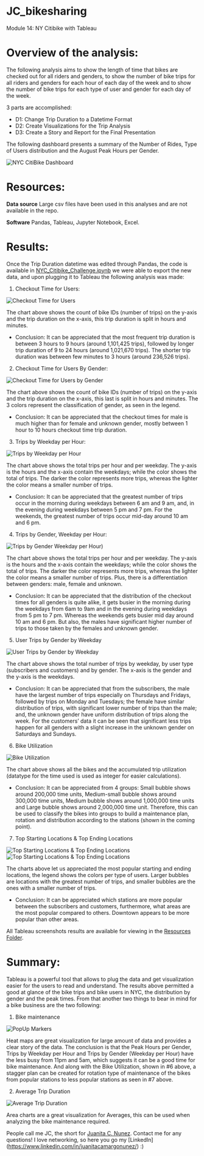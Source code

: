 # JC_bikesharing
Module 14: NY Citibike with Tableau

# Overview of the analysis:

The following analysis aims to show the length of time that bikes are checked out for all riders and genders, to show the number of bike trips for all riders and genders for each hour of each day of the week and to show the number of bike trips for each type of user and gender for each day of the week.

3 parts are accomplished:

- D1: Change Trip Duration to a Datetime Format
- D2: Create Visualizations for the Trip Analysis
- D3: Create a Story and Report for the Final Presentation

The following dashboard presents a summary of the Number of Rides, Type of Users distribution and the August Peak Hours per Gender.

![NYC CitiBike Dashboard](/__Resources/NYCCitiBikeDashboard.jpg)

# Resources:
 
  **Data source** Large csv files have been used in this analyses and are not available in the repo. 

  **Software** Pandas, Tableau, Jupyter Notebook, Excel.

# Results:

Once the Trip Duration datetime was edited through Pandas, the code is available in [NYC_Citibike_Challenge.ipynb](https://github.com/juanitacosmica/JC_bikesharing/NYC_Citibike_Challenge.ipynb) we were able to export the new data, and upon plugging it to Tableau the following analysis was made:

1. Checkout Time for Users:

![Checkout Time for Users](/__Resources/CheckoutTimesForUsers.jpg)

The chart above shows the count of bike IDs (number of trips) on the y-axis and the trip duration on the x-axis, this trip duration is split in hours and minutes. 

- Conclusion: It can be appreciated that the most frequent trip duration is between 3 hours to 9 hours (around 1,101,425 trips), followed by longer trip duration of 9 to 24 hours (around 1,021,670 trips). The shorter trip duration was between few minutes to 3 hours (around 236,526 trips).

2. Checkout Time for Users By Gender:

![Checkout Time for Users by Gender](/__Resources/CheckoutTimesByGender.jpg)

The chart above shows the count of bike IDs (number of trips) on the y-axis and the trip duration on the x-axis, this last is split in hours and minutes. The 3 colors represent the classification of gender, as seen in the legend.

- Conclusion: It can be appreciated that the checkout times for male is much higher than for female and unknown gender, mostly between 1 hour to 10 hours checkout time trip duration.

3. Trips by Weekday per Hour:

![Trips by Weekday per Hour](/__Resources/TripsByWeekdayPerHour.jpg)

The chart above shows the total trips per hour and per weekday. The y-axis is the hours and the x-axis contain the weekdays; while the color shows the total of trips. The darker the color represents more trips, whereas the lighter the color means a smaller number of trips. 

- Conclusion: It can be appreciated that the greatest number of trips occur in the morning during weekdays between 6 am and 9 am, and, in the evening during weekdays between 5 pm and 7 pm. For the weekends, the greatest number of trips occur mid-day around 10 am and 6 pm.

4. Trips by Gender, Weekday per Hour:

![Trips by Gender Weekday per Hour)](/__Resources/TripsByGenderWeekdayPerHour.jpg)

The chart above shows the total trips per hour and per weekday. The y-axis is the hours and the x-axis contain the weekdays; while the color shows the total of trips. The darker the color represents more trips, whereas the lighter the color means a smaller number of trips. Plus, there is a differentiation between genders: male, female and unknown. 

- Conclusion: It can be appreciated that the distribution of the checkout times for all genders is quite alike, it gets busier in the morning during the weekdays from 6am to 9am and in the evening during weekdays from 5 pm to 7 pm. Whereas the weekends gets busier mid day around 10 am and 6 pm. But also, the males have significant higher number of trips to those taken by the females and unknown gender.

5. User Trips by Gender by Weekday

![User Trips by Gender by Weekday](/__Resources/TripsByGenderByWeekday.jpg)

The chart above shows the total number of trips by weekday, by user type (subscribers and customers) and by gender. The x-axis is the gender and the y-axis is the weekdays. 

- Conclusion: It can be appreciated that from the subscribers, the male have the largest number of trips especially on Thursdays and Fridays, followed by trips on Monday and Tuesdays; the female have similar distribution of trips, with significant lower number of trips than the male; and, the unknown gender have uniform distribution of trips along the week. For the customers’ data it can be seen that significant less trips happen for all genders with a slight increase in the unknown gender on Saturdays and Sundays.

6. Bike Utilization

![Bike Utilization](/__Resources/BikeUtilization.jpg)

The chart above shows all the bikes and the accumulated trip utilization (datatype for the time used is used as integer for easier calculations).
- Conclusion: It can be appreciated from 4 groups: Small bubble shows around 200,000 time units, Medium-small bubble shows around 300,000 time units, Medium bubble shows around 1,000,000 time units and Large bubble shows around 2,000,000 time unit. Therefore, this can be used to classify the bikes into groups to build a maintenance plan, rotation and distribution according to the stations (shown in the coming point).

7. Top Starting Locations & Top Ending Locations

![Top Starting Locations & Top Ending Locations](/__Resources/TopStartingLocations.jpg)
![Top Starting Locations & Top Ending Locations](/__Resources/TopEndingLocations.jpg)

The charts above let us appreciated the most popular starting and ending locations, the legend shows the colors per type of users. Larger bubbles are locations with the greatest number of trips, and smaller bubbles are the ones with a smaller number of trips. 
- Conclusion: It can be appreciated which stations are more popular between the subscribers and customers, furthermore, what areas are the most popular compared to others. Downtown appears to be more popular than other areas.

All Tableau screenshots results are available for viewing in the [Resources Folder](https://github.com/juanitacosmica/JC_bikesharing/__Resources).

# Summary:

Tableau is a powerful tool that allows to plug the data and get visualization easier for the users to read and understand. The results above permitted a good at glance of the bike trips and bike users in NYC, the distribution by gender and the peak times. From that another two things to bear in mind for a bike business are the two following: 

1. Bike maintenance

![PopUp Markers](/__Resources/BikeRepairs.jpg)

Heat maps are great visualization for large amount of data and provides a clear story of the data. The conclusion is that the Peak Hours per Gender, Trips by Weekday per Hour and Trips by Gender (Weekday per Hour) have the less busy from 11pm and 5am, which suggests it can be a good time for bike maintenance. And along with the Bike Utilization, shown in #6 above, a stagger plan can be created for rotation type of maintenance of the bikes from popular stations to less popular stations as seen in #7 above.

2. Average Trip Duration

![Average Trip Duration](/__Resources/AverageTripDuration.jpg)

Area charts are a great visualization for Averages, this can be used when analyzing the bike maintenance required.

People call me JC, the short for [Juanita C. Nunez](https://www.linkedin.com/in/juanitacamargonunez/). Contact me for any questions! I love networking, so here you go  my [LinkedIn] (https://www.linkedin.com/in/juanitacamargonunez/) :)

